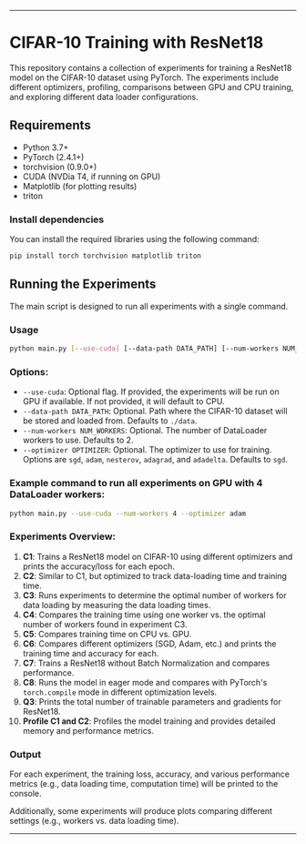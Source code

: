 
---

# CIFAR-10 Training with ResNet18

This repository contains a collection of experiments for training a ResNet18 model on the CIFAR-10 dataset using PyTorch. The experiments include different optimizers, profiling, comparisons between GPU and CPU training, and exploring different data loader configurations.

## Requirements

- Python 3.7+
- PyTorch (2.4.1+)
- torchvision (0.9.0+)
- CUDA (NVDia T4, if running on GPU)
- Matplotlib (for plotting results)
- triton

### Install dependencies

You can install the required libraries using the following command:

```bash
pip install torch torchvision matplotlib triton
```

## Running the Experiments

The main script is designed to run all experiments with a single command.

### Usage

```bash
python main.py [--use-cuda] [--data-path DATA_PATH] [--num-workers NUM_WORKERS] [--optimizer OPTIMIZER]
```

### Options:

- `--use-cuda`: Optional flag. If provided, the experiments will be run on GPU if available. If not provided, it will default to CPU.
- `--data-path DATA_PATH`: Optional. Path where the CIFAR-10 dataset will be stored and loaded from. Defaults to `./data`.
- `--num-workers NUM_WORKERS`: Optional. The number of DataLoader workers to use. Defaults to 2.
- `--optimizer OPTIMIZER`: Optional. The optimizer to use for training. Options are `sgd`, `adam`, `nesterov`, `adagrad`, and `adadelta`. Defaults to `sgd`.

### Example command to run all experiments on GPU with 4 DataLoader workers:

```bash
python main.py --use-cuda --num-workers 4 --optimizer adam
```

### Experiments Overview:

1. **C1**: Trains a ResNet18 model on CIFAR-10 using different optimizers and prints the accuracy/loss for each epoch.
2. **C2**: Similar to C1, but optimized to track data-loading time and training time.
3. **C3**: Runs experiments to determine the optimal number of workers for data loading by measuring the data loading times.
4. **C4**: Compares the training time using one worker vs. the optimal number of workers found in experiment C3.
5. **C5**: Compares training time on CPU vs. GPU.
6. **C6**: Compares different optimizers (SGD, Adam, etc.) and prints the training time and accuracy for each.
7. **C7**: Trains a ResNet18 without Batch Normalization and compares performance.
8. **C8**: Runs the model in eager mode and compares with PyTorch's `torch.compile` mode in different optimization levels.
9. **Q3**: Prints the total number of trainable parameters and gradients for ResNet18.
10. **Profile C1 and C2**: Profiles the model training and provides detailed memory and performance metrics.

### Output

For each experiment, the training loss, accuracy, and various performance metrics (e.g., data loading time, computation time) will be printed to the console.

Additionally, some experiments will produce plots comparing different settings (e.g., workers vs. data loading time).

---

